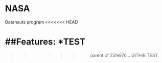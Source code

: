 # NASA
Datanauts program
<<<<<<< HEAD

##Features:
*TEST
=======
>>>>>>> parent of 25fe976... GITHIB TEST
